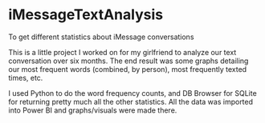 # iMessageTextAnalysis
To get different statistics about iMessage conversations

This is a little project I worked on for my girlfriend to analyze our text conversation over six months.
The end result was some graphs detailing our most frequent words (combined, by person), most frequently texted times, etc.

I used Python to do the word frequency counts, and DB Browser for SQLite for returning pretty much all the other statistics. All the data was imported into Power BI and graphs/visuals were made there.

